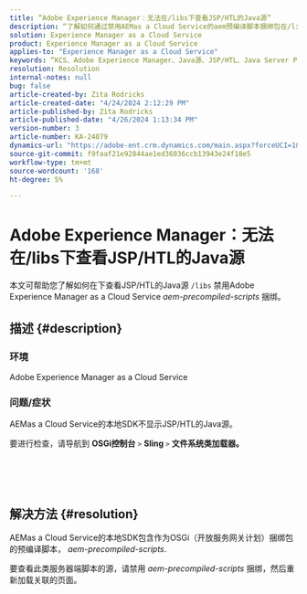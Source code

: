 ```yaml
---
title: “Adobe Experience Manager：无法在/libs下查看JSP/HTL的Java源”
description: “了解如何通过禁用AEMas a Cloud Service的aem预编译脚本捆绑包在/lib下查看JSP/HTL的Java源。”
solution: Experience Manager as a Cloud Service
product: Experience Manager as a Cloud Service
applies-to: "Experience Manager as a Cloud Service"
keywords: “KCS、Adobe Experience Manager、Java源、JSP/HTL、Java Server Pages、AEMaaCS”
resolution: Resolution
internal-notes: null
bug: false
article-created-by: Zita Rodricks
article-created-date: "4/24/2024 2:12:29 PM"
article-published-by: Zita Rodricks
article-published-date: "4/26/2024 1:13:34 PM"
version-number: 3
article-number: KA-24079
dynamics-url: "https://adobe-ent.crm.dynamics.com/main.aspx?forceUCI=1&pagetype=entityrecord&etn=knowledgearticle&id=75ab3aac-4402-ef11-a1fe-6045bd0065b6"
source-git-commit: f9faaf21e92844ae1ed36036ccb13943e24f18e5
workflow-type: tm+mt
source-wordcount: '168'
ht-degree: 5%

---
```


# Adobe Experience Manager：无法在/libs下查看JSP/HTL的Java源


本文可帮助您了解如何在下查看JSP/HTL的Java源 `/libs` 禁用Adobe Experience Manager as a Cloud Service *aem-precompiled-scripts* 捆绑。

## 描述 {#description}


### 环境

Adobe Experience Manager as a Cloud Service



### 问题/症状

AEMas a Cloud Service的本地SDK不显示JSP/HTL的Java源。

要进行检查，请导航到 <b>OSGi控制台</b> `>`  <b>Sling </b>`>` <b> 文件系统类加载器。</b>
<br><br> <br><br> 

## 解决方法 {#resolution}


AEMas a Cloud Service的本地SDK包含作为OSGi（开放服务网关计划）捆绑包的预编译脚本， *aem-precompiled-scripts*.

要查看此类服务器端脚本的源，请禁用 *aem-precompiled-scripts* 捆绑，然后重新加载关联的页面。
